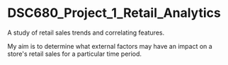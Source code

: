 # DSC680_Project_1_Retail_Analytics
A study of retail sales trends and correlating features.

My aim is to determine what external factors may have an impact on a store's retail sales for a particular time period.
